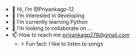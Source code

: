 - 👋 Hi, I’m @Priyankagp-12
- 👀 I’m interested in developing 
- 🌱 I’m currently learning Python
- 💞️ I’m looking to collaborate on ...
- 📫 How to reach me priyankagp278@gmail.com
  - ⚡ Fun fact: I like to listen to songs

<!--
Priyankagp-12/Priyankagp-12 is a ✨ special ✨ repository because its `README.md` (this file) appears on your GitHub profile.
You can click the Preview link to take a look at your changes.
--->
